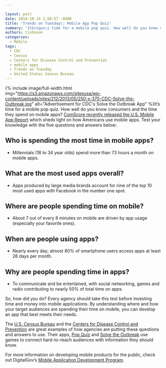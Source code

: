 ```yaml
---

layout: post
date: 2014-10-14 1:56:57 -0400
title: 'Trends on Tuesday\: Mobile App Pop Quiz'
summary: 'It&rsquo;s time for a mobile pop quiz. How well do you know consumers and the time they spend on mobile apps? ComScore recently released the U.S. Mobile App Report which sheds light on how Americans use mobile apps. Test your knowledge with the five questions and'
authors: tjohnson
categories:
  - Mobile
tags:
  - CDC
  - Census
  - Centers for Disease Control and Prevention
  - mobile apps
  - Trends on Tuesday
  - United States Census Bureau
---
```



{% include image/full-width.html img="https://s3.amazonaws.com/sitesusa/wp-content/uploads/sites/212/2013/05/250-x-375-CDC-Solve-the-Outbreak.jpg" alt="Advertisement for CDC's Solve the Outbreak App" %}It’s time for a mobile pop quiz. How well do you know consumers and the time they spend on mobile apps? [ComScore recently released the U.S. Mobile App Report](http://www.comscore.com/Insights/Blog/5-Questions-and-Answers-Shedding-Light-on-How-Americans-Use-Mobile-Apps) which sheds light on how Americans use mobile apps. Test your knowledge with the five questions and answers below:

## Who is spending the most time in mobile apps?

  * Millennials (18 to 34 year olds) spend more than 73 hours a month on mobile apps.

## What are the most used apps overall?

  * Apps produced by large media brands account for nine of the top 10 most used apps with Facebook in the number one spot.

## Where are people spending time on mobile?

  * About 7 out of every 8 minutes on mobile are driven by app usage (especially your favorite ones).

## When are people using apps?

  * Nearly every day; almost 80% of smartphone users access apps at least 26 days per month.

## Why are people spending time in apps?

  * To communicate and be entertained, with social networking, games and radio contributing to nearly 50% of total time on apps.

So, how did you do? Every agency should take this test before investing time and money into mobile applications. By understanding where and how your target audiences are spending their time on mobile, you can develop an app that best meets their needs.

The [U.S. Census Bureau](http://www.census.gov/) and the [Centers for Disease Control and Prevention](http://www.cdc.gov/) are great examples of how agencies are putting these questions and answers to use. Their apps, [Pop Quiz](http://www.census.gov/mobile/censuspopquiz/) and [Solve the Outbreak](http://www.cdc.gov/mobile/applications/sto/) use games to connect hard-to-reach audiences with information they should know.

For more information on developing mobile products for the public, check out DigitalGov’s [Mobile Application Development Program](https://www.WHATEVER/resources/mobile-application-development-program/ "Mobile Application Development Program").